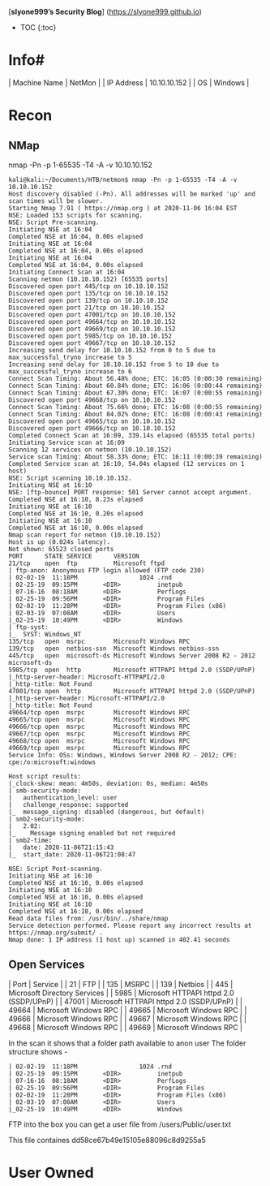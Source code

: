 [**slyone999’s Security Blog**] (https://slyone999.github.io)

[//]: # (# -- 5 spaces before)
[//]: # (## -- 4 spaces before)
[//]: # (### -- 3 spaces before)
[//]: # (#### -- 2 spaces before)
[//]: # (##### -- 1 space before)

* TOC
{:toc}

# Info#

| Machine Name | NetMon |
| IP Address | 10.10.10.152 |
| OS | Windows |

# Recon

## NMap

nmap -Pn -p 1-65535 -T4 -A -v 10.10.10.152

```
kali@kali:~/Documents/HTB/netmon$ nmap -Pn -p 1-65535 -T4 -A -v 10.10.10.152
Host discovery disabled (-Pn). All addresses will be marked 'up' and scan times will be slower.
Starting Nmap 7.91 ( https://nmap.org ) at 2020-11-06 16:04 EST
NSE: Loaded 153 scripts for scanning.
NSE: Script Pre-scanning.
Initiating NSE at 16:04
Completed NSE at 16:04, 0.00s elapsed
Initiating NSE at 16:04
Completed NSE at 16:04, 0.00s elapsed
Initiating NSE at 16:04
Completed NSE at 16:04, 0.00s elapsed
Initiating Connect Scan at 16:04
Scanning netmon (10.10.10.152) [65535 ports]
Discovered open port 445/tcp on 10.10.10.152
Discovered open port 135/tcp on 10.10.10.152
Discovered open port 139/tcp on 10.10.10.152
Discovered open port 21/tcp on 10.10.10.152
Discovered open port 47001/tcp on 10.10.10.152
Discovered open port 49664/tcp on 10.10.10.152
Discovered open port 49669/tcp on 10.10.10.152
Discovered open port 5985/tcp on 10.10.10.152
Discovered open port 49667/tcp on 10.10.10.152
Increasing send delay for 10.10.10.152 from 0 to 5 due to max_successful_tryno increase to 5
Increasing send delay for 10.10.10.152 from 5 to 10 due to max_successful_tryno increase to 6
Connect Scan Timing: About 56.48% done; ETC: 16:05 (0:00:30 remaining)
Connect Scan Timing: About 60.84% done; ETC: 16:06 (0:00:44 remaining)
Connect Scan Timing: About 67.30% done; ETC: 16:07 (0:00:55 remaining)
Discovered open port 49668/tcp on 10.10.10.152
Connect Scan Timing: About 75.66% done; ETC: 16:08 (0:00:55 remaining)
Connect Scan Timing: About 84.02% done; ETC: 16:08 (0:00:43 remaining)
Discovered open port 49665/tcp on 10.10.10.152
Discovered open port 49666/tcp on 10.10.10.152
Completed Connect Scan at 16:09, 339.14s elapsed (65535 total ports)
Initiating Service scan at 16:09
Scanning 12 services on netmon (10.10.10.152)
Service scan Timing: About 58.33% done; ETC: 16:11 (0:00:39 remaining)
Completed Service scan at 16:10, 54.04s elapsed (12 services on 1 host)
NSE: Script scanning 10.10.10.152.
Initiating NSE at 16:10
NSE: [ftp-bounce] PORT response: 501 Server cannot accept argument.
Completed NSE at 16:10, 8.23s elapsed
Initiating NSE at 16:10
Completed NSE at 16:10, 0.20s elapsed
Initiating NSE at 16:10
Completed NSE at 16:10, 0.00s elapsed
Nmap scan report for netmon (10.10.10.152)
Host is up (0.024s latency).
Not shown: 65523 closed ports
PORT      STATE SERVICE      VERSION
21/tcp    open  ftp          Microsoft ftpd
| ftp-anon: Anonymous FTP login allowed (FTP code 230)
| 02-02-19  11:18PM                 1024 .rnd
| 02-25-19  09:15PM       <DIR>          inetpub
| 07-16-16  08:18AM       <DIR>          PerfLogs
| 02-25-19  09:56PM       <DIR>          Program Files
| 02-02-19  11:28PM       <DIR>          Program Files (x86)
| 02-03-19  07:08AM       <DIR>          Users
|_02-25-19  10:49PM       <DIR>          Windows
| ftp-syst: 
|_  SYST: Windows_NT
135/tcp   open  msrpc        Microsoft Windows RPC
139/tcp   open  netbios-ssn  Microsoft Windows netbios-ssn
445/tcp   open  microsoft-ds Microsoft Windows Server 2008 R2 - 2012 microsoft-ds
5985/tcp  open  http         Microsoft HTTPAPI httpd 2.0 (SSDP/UPnP)
|_http-server-header: Microsoft-HTTPAPI/2.0
|_http-title: Not Found
47001/tcp open  http         Microsoft HTTPAPI httpd 2.0 (SSDP/UPnP)
|_http-server-header: Microsoft-HTTPAPI/2.0
|_http-title: Not Found
49664/tcp open  msrpc        Microsoft Windows RPC
49665/tcp open  msrpc        Microsoft Windows RPC
49666/tcp open  msrpc        Microsoft Windows RPC
49667/tcp open  msrpc        Microsoft Windows RPC
49668/tcp open  msrpc        Microsoft Windows RPC
49669/tcp open  msrpc        Microsoft Windows RPC
Service Info: OSs: Windows, Windows Server 2008 R2 - 2012; CPE: cpe:/o:microsoft:windows

Host script results:
|_clock-skew: mean: 4m50s, deviation: 0s, median: 4m50s
| smb-security-mode: 
|   authentication_level: user
|   challenge_response: supported
|_  message_signing: disabled (dangerous, but default)
| smb2-security-mode: 
|   2.02: 
|_    Message signing enabled but not required
| smb2-time: 
|   date: 2020-11-06T21:15:43
|_  start_date: 2020-11-06T21:08:47

NSE: Script Post-scanning.
Initiating NSE at 16:10
Completed NSE at 16:10, 0.00s elapsed
Initiating NSE at 16:10
Completed NSE at 16:10, 0.00s elapsed
Initiating NSE at 16:10
Completed NSE at 16:10, 0.00s elapsed
Read data files from: /usr/bin/../share/nmap
Service detection performed. Please report any incorrect results at https://nmap.org/submit/ .
Nmap done: 1 IP address (1 host up) scanned in 402.41 seconds
```

## Open Services

| Port | Service |
| 21 | FTP |
| 135 | MSRPC |
| 139 | Netbios |
| 445 | Microsoft Directory Services |
| 5985 | Microsoft HTTPAPI httpd 2.0 (SSDP/UPnP) |
| 47001 | Microsoft HTTPAPI httpd 2.0 (SSDP/UPnP) |
| 49664 | Microsoft Windows RPC |
| 49665 | Microsoft Windows RPC |
| 49666 | Microsoft Windows RPC |
| 49667 | Microsoft Windows RPC |
| 49668 | Microsoft Windows RPC |
| 49669 | Microsoft Windows RPC |


In the scan it shows that a folder path available to anon user
The folder structure shows - 

```
| 02-02-19  11:18PM                 1024 .rnd
| 02-25-19  09:15PM       <DIR>          inetpub
| 07-16-16  08:18AM       <DIR>          PerfLogs
| 02-25-19  09:56PM       <DIR>          Program Files
| 02-02-19  11:28PM       <DIR>          Program Files (x86)
| 02-03-19  07:08AM       <DIR>          Users
|_02-25-19  10:49PM       <DIR>          Windows
```

FTP into the box you can get a user file from /users/Public/user.txt

This file containes dd58ce67b49e15105e88096c8d9255a5

# User Owned


